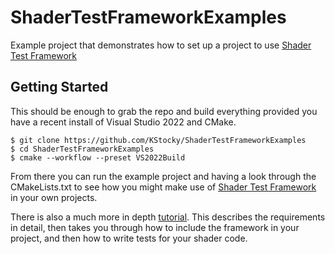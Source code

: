 # ShaderTestFrameworkExamples

Example project that demonstrates how to set up a project to use [Shader Test Framework](https://github.com/KStocky/ShaderTestFramework)

## Getting Started

This should be enough to grab the repo and build everything provided you have a recent install of Visual Studio 2022 and CMake.
```
$ git clone https://github.com/KStocky/ShaderTestFrameworkExamples
$ cd ShaderTestFrameworkExamples
$ cmake --workflow --preset VS2022Build
```

From there you can run the example project and having a look through the CMakeLists.txt to see how you might make use of [Shader Test Framework](https://github.com/KStocky/ShaderTestFramework) in your own projects.

There is also a much more in depth [tutorial](https://github.com/KStocky/ShaderTestFramework/blob/main/docs/Tutorial.md). This describes the requirements in detail, then takes you through how to include the framework in your project, and then how to write tests for your shader code.
